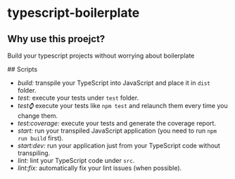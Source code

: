 # typescript-boilerplate

## Why use this proejct?

Build your typescript projects without worrying about boilerplate

## Scripts

- *build:* transpile your TypeScript into JavaScript and place it in `dist` folder.
- *test:* execute your tests under `test` folder.
- *test:watch:* execute your tests like `npm test` and relaunch them every time you change them.
- *test:coverage:* execute your tests and generate the coverage report.
- *start:* run your transpiled JavaScript application (you need to run `npm run build` first).
- *start:dev:* run your application just from your TypeScript code without transpiling.
- *lint:* lint your TypeScript code under `src`.
- *lint:fix:* automatically fix your lint issues (when possible).